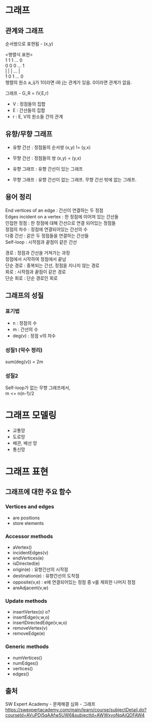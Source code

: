 # 그래프
## 관계와 그래프
순서쌍으로 표현됨 - (x,y)  

<행렬식 표현>  
1 1 1 ... 0  
0 0 0 ... 1  
| | | ... |  
1 0 1 ... 0  
행렬의 원소 a_ij가 1이라면 i와 j는 관계가 있음. 0이라면 관계가 없음.  

그래프 - G_R = (V,E,r)  
  - V : 정점들의 집합
  - E : 간선들의 집합
  - r : E, V의 원소들 간의 관계  

## 유향/무향 그래프  
  - 유향 간선 : 정점들의 순서쌍 (x,y) != (y,x) 
  - 무향 간선 : 정점들의 쌍 (x,y) = (y,x)  

  - 유향 그래프 : 유향 간선이 있는 그래프
  - 무향 그래프 : 유향 간선이 없는 그래프. 무향 간선 밖에 없는 그래프.

## 용어 정리  
End vertices of an edge : 간선이 연결하는 두 정점  
Edges incident on a vertex : 한 정점에 이어져 있는 간선들  
인접한 정점 : 한 정점에 대해 간선으로 연결 되어있는 정점들  
정점의 차수 : 정점에 연결되어있는 간선의 수  
다중 간선 : 같은 두 정점들을 연결하는 간선들  
Self-loop : 시작점과 끝점이 같은 간선  

경로 : 
  정점과 간선을 거쳐가는 과정  
  정점에서 시작하여 정점에서 끝남   
단순 경로 : 중복되는 간선, 정점을 지나지 않는 경로  
회로 : 시작점과 끝점이 같은 경로  
단순 회로 : 단순 경로인 회로  

## 그래프의 성질
### 표기법
 - n : 정점의 수
 - m : 간선의 수
 - deg(v) : 정점 v의 차수
### 성질1 (악수 정리)
sum(deg(v)) = 2m
### 성질2
Self-loop가 없는 무향 그래프에서,  
m <= n(n-1)/2



# 그래프 모델링
 - 교통망
 - 도로망
 - 배관, 배선 망
 - 통신망

# 그래프 표현
## 그래프에 대한 주요 함수
### Vertices and edges
 - are positions
 - store elements

### Accessor methods 
 - aVertex()
 - incidentEdges(v)
 - endVertices(e)
 - isDirected(e)
 - origin(e) : 유향간선의 시작점
 - destination(e) : 유향간선의 도착점
 - opposite(v,e) : e에 연결되어있는 정점 중 v를 제외한 나머지 정점
 - areAdjacent(v,w)

### Update methods
 - insertVertex(o) o?
 - insertEdge(v,w,o)
 - insertDirectedEdge(v,w,o)
 - removeVertex(v)
 - removeEdge(e)

### Generic methods
 - numVertices()
 - numEdges()
 - vertices()
 - edges()






## 출처
SW Expert Academy - 문제해결 심화 - 그래프
https://swexpertacademy.com/main/learn/course/subjectDetail.do?courseId=AVuPDj5qAAfw5UW6&subjectId=AWWxyoNqAiQDFAW4
